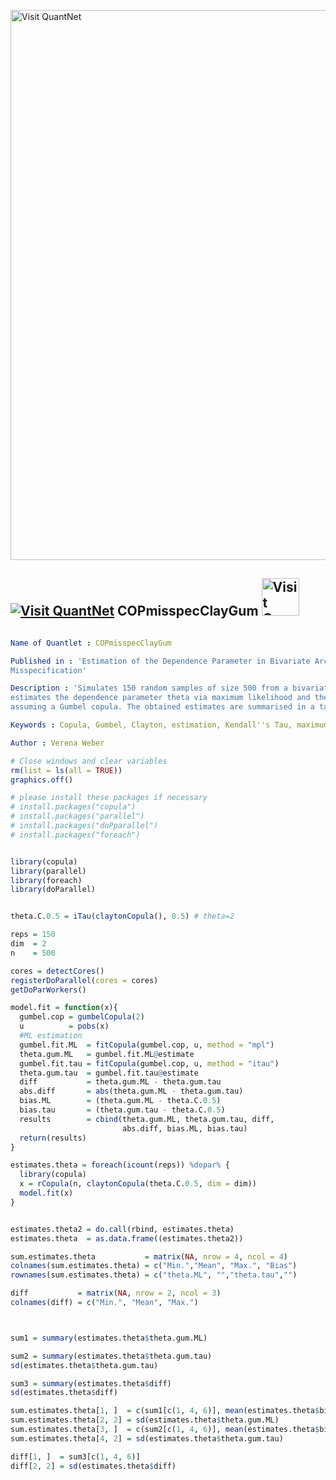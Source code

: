 
[<img src="https://github.com/QuantLet/Styleguide-and-FAQ/blob/master/pictures/banner.png" width="880" alt="Visit QuantNet">](http://quantlet.de/index.php?p=info)

## [<img src="https://github.com/QuantLet/Styleguide-and-Validation-procedure/blob/master/pictures/qloqo.png" alt="Visit QuantNet">](http://quantlet.de/) **COPmisspecClayGum** [<img src="https://github.com/QuantLet/Styleguide-and-Validation-procedure/blob/master/pictures/QN2.png" width="60" alt="Visit QuantNet 2.0">](http://quantlet.de/d3/ia)

```yaml

Name of Quantlet : COPmisspecClayGum

Published in : 'Estimation of the Dependence Parameter in Bivariate Archimedean Copula Models under
Misspecification'

Description : 'Simulates 150 random samples of size 500 from a bivariate Clayton copula and
estimates the dependence parameter theta via maximum likelihood and the inversion of Kendall''s tau
assuming a Gumbel copula. The obtained estimates are summarised in a table.'

Keywords : Copula, Gumbel, Clayton, estimation, Kendall''s Tau, maximum-likelihood, simulation

Author : Verena Weber

```


```r
# Close windows and clear variables
rm(list = ls(all = TRUE))
graphics.off()

# please install these packages if necessary
# install.packages("copula")
# install.packages("parallel")
# install.packages("doPparallel")
# install.packages("foreach")


library(copula)
library(parallel)
library(foreach)
library(doParallel)


theta.C.0.5 = iTau(claytonCopula(), 0.5) # theta=2

reps = 150 
dim  = 2
n    = 500

cores = detectCores()
registerDoParallel(cores = cores)
getDoParWorkers()

model.fit = function(x){
  gumbel.cop = gumbelCopula(2)
  u          = pobs(x)
  #ML estimation 
  gumbel.fit.ML  = fitCopula(gumbel.cop, u, method = "mpl")
  theta.gum.ML   = gumbel.fit.ML@estimate
  gumbel.fit.tau = fitCopula(gumbel.cop, u, method = "itau")
  theta.gum.tau  = gumbel.fit.tau@estimate
  diff           = theta.gum.ML - theta.gum.tau
  abs.diff       = abs(theta.gum.ML - theta.gum.tau)
  bias.ML        = (theta.gum.ML - theta.C.0.5)
  bias.tau       = (theta.gum.tau - theta.C.0.5)
  results        = cbind(theta.gum.ML, theta.gum.tau, diff, 
                         abs.diff, bias.ML, bias.tau)
  return(results)
}

estimates.theta = foreach(icount(reps)) %dopar% {
  library(copula)
  x = rCopula(n, claytonCopula(theta.C.0.5, dim = dim))
  model.fit(x)
}


estimates.theta2 = do.call(rbind, estimates.theta)
estimates.theta  = as.data.frame((estimates.theta2))

sum.estimates.theta           = matrix(NA, nrow = 4, ncol = 4) 
colnames(sum.estimates.theta) = c("Min.","Mean", "Max.", "Bias")
rownames(sum.estimates.theta) = c("theta.ML", "","theta.tau","")

diff           = matrix(NA, nrow = 2, ncol = 3)
colnames(diff) = c("Min.", "Mean", "Max.")



sum1 = summary(estimates.theta$theta.gum.ML)

sum2 = summary(estimates.theta$theta.gum.tau)
sd(estimates.theta$theta.gum.tau)

sum3 = summary(estimates.theta$diff)
sd(estimates.theta$diff)

sum.estimates.theta[1, ]  = c(sum1[c(1, 4, 6)], mean(estimates.theta$bias.ML))
sum.estimates.theta[2, 2] = sd(estimates.theta$theta.gum.ML)
sum.estimates.theta[3, ]  = c(sum2[c(1, 4, 6)], mean(estimates.theta$bias.tau))
sum.estimates.theta[4, 2] = sd(estimates.theta$theta.gum.tau)

diff[1, ]  = sum3[c(1, 4, 6)]
diff[2, 2] = sd(estimates.theta$diff)
```
